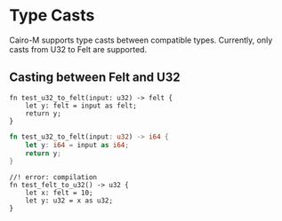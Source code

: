 # Type Casts

Cairo-M supports type casts between compatible types. Currently, only casts from
U32 to Felt are supported.

## Casting between Felt and U32

```cairo-m
fn test_u32_to_felt(input: u32) -> felt {
    let y: felt = input as felt;
    return y;
}
```

```rust
fn test_u32_to_felt(input: u32) -> i64 {
    let y: i64 = input as i64;
    return y;
}
```

```cairo-m
//! error: compilation
fn test_felt_to_u32() -> u32 {
    let x: felt = 10;
    let y: u32 = x as u32;
}
```
